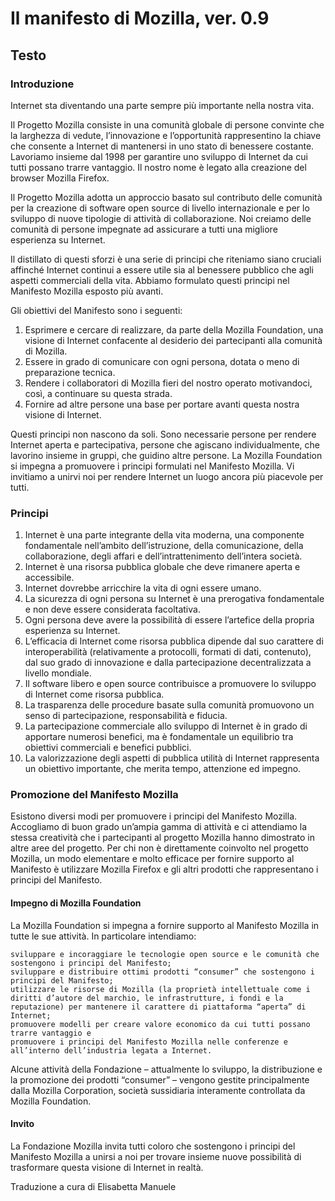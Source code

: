 
# Il manifesto di Mozilla, ver. 0.9

## Testo
### Introduzione

Internet sta diventando una parte sempre più importante nella nostra vita.

Il Progetto Mozilla consiste in una comunità globale di persone convinte che la larghezza di vedute, l’innovazione e l’opportunità rappresentino la chiave che consente a Internet di mantenersi in uno stato di benessere costante. Lavoriamo insieme dal 1998 per garantire uno sviluppo di Internet da cui tutti possano trarre vantaggio. Il nostro nome è legato alla creazione del browser Mozilla Firefox.

Il Progetto Mozilla adotta un approccio basato sul contributo delle comunità per la creazione di software open source di livello internazionale e per lo sviluppo di nuove tipologie di attività di collaborazione. Noi creiamo delle comunità di persone impegnate ad assicurare a tutti una migliore esperienza su Internet.

Il distillato di questi sforzi è una serie di principi che riteniamo siano cruciali affinché Internet continui a essere utile sia al benessere pubblico che agli aspetti commerciali della vita. Abbiamo formulato questi principi nel Manifesto Mozilla esposto più avanti.

Gli obiettivi del Manifesto sono i seguenti:

  1. Esprimere e cercare di realizzare, da parte della Mozilla Foundation, una visione di Internet confacente al desiderio dei partecipanti alla comunità di Mozilla.
  2. Essere in grado di comunicare con ogni persona, dotata o meno di preparazione tecnica.
  3. Rendere i collaboratori di Mozilla fieri del nostro operato motivandoci, così, a continuare su questa strada.
  4. Fornire ad altre persone una base per portare avanti questa nostra visione di Internet.

Questi principi non nascono da soli. Sono necessarie persone per rendere Internet aperta e partecipativa, persone che agiscano individualmente, che lavorino insieme in gruppi, che guidino altre persone. La Mozilla Foundation si impegna a promuovere i principi formulati nel Manifesto Mozilla. Vi invitiamo a unirvi noi per rendere Internet un luogo ancora più piacevole per tutti.

### Principi

  1. Internet è una parte integrante della vita moderna, una componente fondamentale nell’ambito dell’istruzione, della comunicazione, della collaborazione, degli affari e dell’intrattenimento dell’intera società.
  2. Internet è una risorsa pubblica globale che deve rimanere aperta e accessibile.
  3. Internet dovrebbe arricchire la vita di ogni essere umano.
  4. La sicurezza di ogni persona su Internet è una prerogativa fondamentale e non deve essere considerata facoltativa.
  5. Ogni persona deve avere la possibilità di essere l’artefice della propria esperienza su Internet.
  6. L’efficacia di Internet come risorsa pubblica dipende dal suo carattere di interoperabilità (relativamente a protocolli, formati di dati, contenuto), dal suo grado di innovazione e dalla partecipazione decentralizzata a livello mondiale.
  7. Il software libero e open source contribuisce a promuovere lo sviluppo di Internet come risorsa pubblica.
  8. La trasparenza delle procedure basate sulla comunità promuovono un senso di partecipazione, responsabilità e fiducia.
  9. La partecipazione commerciale allo sviluppo di Internet è in grado di apportare numerosi benefici, ma è fondamentale un equilibrio tra obiettivi commerciali e benefici pubblici.
  10. La valorizzazione degli aspetti di pubblica utilità di Internet rappresenta un obiettivo importante, che merita tempo, attenzione ed impegno.

### Promozione del Manifesto Mozilla

Esistono diversi modi per promuovere i principi del Manifesto Mozilla. Accogliamo di buon grado un’ampia gamma di attività e ci attendiamo la stessa creatività che i partecipanti al progetto Mozilla hanno dimostrato in altre aree del progetto. Per chi non è direttamente coinvolto nel progetto Mozilla, un modo elementare e molto efficace per fornire supporto al Manifesto è utilizzare Mozilla Firefox e gli altri prodotti che rappresentano i principi del Manifesto.

#### Impegno di Mozilla Foundation

La Mozilla Foundation si impegna a fornire supporto al Manifesto Mozilla in tutte le sue attività. In particolare intendiamo:

    sviluppare e incoraggiare le tecnologie open source e le comunità che sostengono i principi del Manifesto;
    sviluppare e distribuire ottimi prodotti “consumer” che sostengono i principi del Manifesto;
    utilizzare le risorse di Mozilla (la proprietà intellettuale come i diritti d’autore del marchio, le infrastrutture, i fondi e la reputazione) per mantenere il carattere di piattaforma “aperta” di Internet;
    promuovere modelli per creare valore economico da cui tutti possano trarre vantaggio e
    promuovere i principi del Manifesto Mozilla nelle conferenze e all’interno dell’industria legata a Internet.

Alcune attività della Fondazione – attualmente lo sviluppo, la distribuzione e la promozione dei prodotti “consumer” – vengono gestite principalmente dalla Mozilla Corporation, società sussidiaria interamente controllata da Mozilla Foundation.

#### Invito

La Fondazione Mozilla invita tutti coloro che sostengono i principi del Manifesto Mozilla a unirsi a noi per trovare insieme nuove possibilità di trasformare questa visione di Internet in realtà.

Traduzione a cura di Elisabetta Manuele
